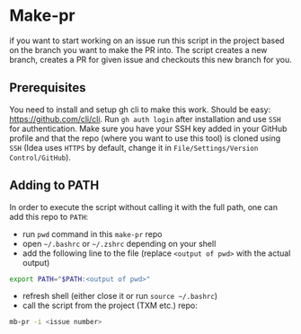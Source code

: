 # Make-pr

if you want to start working on an issue run this script in the project based on the branch you want to make the PR
into. The script creates a new branch, creates a PR for given issue and checkouts this new branch for you.

## Prerequisites

You need to install and setup gh cli to make this work. Should be easy: https://github.com/cli/cli. Run `gh auth login`
after installation and use `SSH` for authentication. Make sure you have your SSH key added in your GitHub profile and
that the repo (where you want to use this tool) is cloned using `SSH` (Idea uses `HTTPS` by default, change it
in `File/Settings/Version Control/GitHub`).

## Adding to PATH

In order to execute the script without calling it with the full path, one can add this repo to `PATH`:

* run `pwd` command in this `make-pr` repo
* open `~/.bashrc` or `~/.zshrc` depending on your shell
* add the following line to the file (replace `<output of pwd>` with the actual output)

```bash
export PATH="$PATH:<output of pwd>"
```

* refresh shell (either close it or run `source ~/.bashrc`)
* call the script from the project (TXM etc.) repo:

```bash
mb-pr -i <issue number>
```
